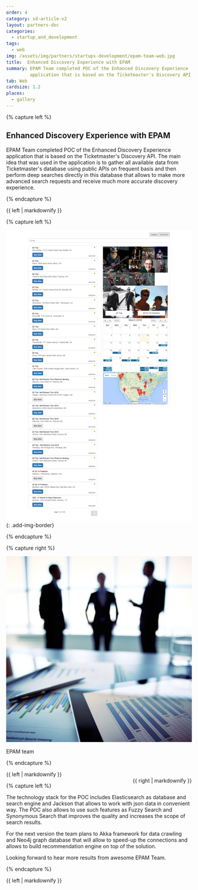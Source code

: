 ```yaml
---
order: 4
category: sd-article-v2
layout: partners-doc
categories: 
  - startup_and_development
tags:
  - web
img: /assets/img/partners/startups-development/epam-team-web.jpg
title:  Enhanced Discovery Experience with EPAM
summary: EPAM Team completed POC of the Enhanced Discovery Experience
         application that is based on the Ticketmaster's Discovery API.
tab: Web
cardsize: 1.2
places:
  - gallery
---
```



{% capture left %}

## Enhanced Discovery Experience with EPAM

EPAM Team completed POC of the Enhanced Discovery Experience
application that is based on the Ticketmaster's Discovery API. 
The main idea that was used in the application is to gather all 
available data from Ticketmaster's database using public APIs on 
frequent basis and then perform deep searches directly in this 
database that allows to make more advanced search requests and 
receive much more accurate discovery experience.

{% endcapture %}

<div class="col-lg-8 col-md-8 col-sm-8">{{ left | markdownify }}</div>

{% capture left %}

![APIExplorer](/assets/img/partners/startups-development/screencapture-degratnik-github-io-TM-Discovery-Search-search-1457611383175.png)
{: .add-img-border}

{% endcapture %}


{% capture right %}

![Rectangle](/assets/img/partners/startups-development/epam-team-web.jpg)

EPAM team

{% endcapture %}

<div class="col-lg-8 col-md-8 col-sm-8">{{ left | markdownify }}</div>
<div class="col-lg-4 col-md-4 col-sm-4" style="float:right;">{{ right | markdownify }}</div>

{% capture left %}

The technology stack for the POC includes Elasticsearch as database 
and search engine and Jackson that allows to work with json data 
in convenient way. The POC also allows to use such features as 
Fuzzy Search and Synonymous Search that improves the quality and 
increases the scope of search results.

For the next version the team plans to Akka framework for data crawling
and Neo4j graph database that will allow to speed-up the connections and
allows to build recommendation engine on top of the solution.

Looking forward to hear more results from awesome EPAM Team.

{% endcapture %}

<div class="col-lg-8 col-md-8 col-sm-8">{{ left | markdownify }}</div>


